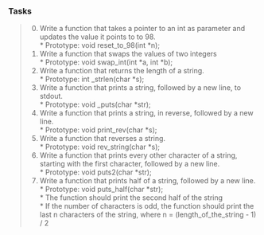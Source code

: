 ### Tasks   

> 0. Write a function that takes a pointer to an int as parameter and updates the value it points to to 98.   
	* Prototype: void reset_to_98(int *n);   
> 1. Write a function that swaps the values of two integers   
	* Prototype: void swap_int(int *a, int *b);  
> 2. Write a function that returns the length of a string.   
	* Prototype: int _strlen(char *s);  
> 3. Write a function that prints a string, followed by a new line, to stdout.   
	* Prototype: void _puts(char *str);   
> 4. Write a function that prints a string, in reverse, followed by a new line.   
	* Prototype: void print_rev(char *s);   
> 5. Write a function that reverses a string.   
	* Prototype: void rev_string(char *s);   
> 6. Write a function that prints every other character of a string, starting with the first character, followed by a new line.   
	* Prototype: void puts2(char *str);   
> 7. Write a function that prints half of a string, followed by a new line.   
	* Prototype: void puts_half(char *str);    
	* The function should print the second half of the string   
	* If the number of characters is odd, the function should print the last n characters of the string, where n = (length_of_the_string - 1) / 2   
